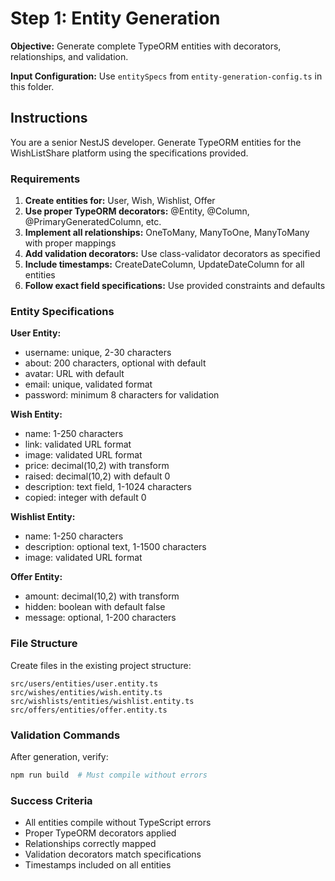 # Step 1: Entity Generation

**Objective:** Generate complete TypeORM entities with decorators, relationships, and validation.

**Input Configuration:** Use `entitySpecs` from `entity-generation-config.ts` in this folder.

## Instructions

You are a senior NestJS developer. Generate TypeORM entities for the WishListShare platform using the specifications provided.

### Requirements

1. **Create entities for:** User, Wish, Wishlist, Offer
2. **Use proper TypeORM decorators:** @Entity, @Column, @PrimaryGeneratedColumn, etc.
3. **Implement all relationships:** OneToMany, ManyToOne, ManyToMany with proper mappings
4. **Add validation decorators:** Use class-validator decorators as specified
5. **Include timestamps:** CreateDateColumn, UpdateDateColumn for all entities
6. **Follow exact field specifications:** Use provided constraints and defaults

### Entity Specifications

**User Entity:**
- username: unique, 2-30 characters
- about: 200 characters, optional with default
- avatar: URL with default
- email: unique, validated format
- password: minimum 8 characters for validation

**Wish Entity:**
- name: 1-250 characters
- link: validated URL format
- image: validated URL format  
- price: decimal(10,2) with transform
- raised: decimal(10,2) with default 0
- description: text field, 1-1024 characters
- copied: integer with default 0

**Wishlist Entity:**
- name: 1-250 characters
- description: optional text, 1-1500 characters
- image: validated URL format

**Offer Entity:**
- amount: decimal(10,2) with transform
- hidden: boolean with default false
- message: optional, 1-200 characters

### File Structure

Create files in the existing project structure:
```
src/users/entities/user.entity.ts
src/wishes/entities/wish.entity.ts
src/wishlists/entities/wishlist.entity.ts
src/offers/entities/offer.entity.ts
```

### Validation Commands

After generation, verify:
```bash
npm run build  # Must compile without errors
```

### Success Criteria

- All entities compile without TypeScript errors
- Proper TypeORM decorators applied
- Relationships correctly mapped
- Validation decorators match specifications
- Timestamps included on all entities 